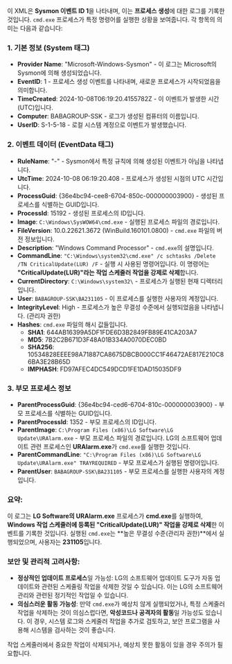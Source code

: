 이 XML은 **Sysmon 이벤트 ID 1**을 나타내며, 이는 **프로세스 생성**에 대한 로그를 기록한 것입니다. `cmd.exe` 프로세스가 특정 명령어를 실행한 상황을 보여줍니다. 각 항목의 의미는 다음과 같습니다:

### 1. **기본 정보 (System 태그)**
   - **Provider Name**: "Microsoft-Windows-Sysmon" - 이 로그는 Microsoft의 Sysmon에 의해 생성되었습니다.
   - **EventID**: 1 - 프로세스 생성 이벤트를 나타내며, 새로운 프로세스가 시작되었음을 의미합니다.
   - **TimeCreated**: 2024-10-08T06:19:20.4155782Z - 이 이벤트가 발생한 시간(UTC)입니다.
   - **Computer**: BABAGROUP-SSK - 로그가 생성된 컴퓨터의 이름입니다.
   - **UserID**: S-1-5-18 - 로컬 시스템 계정으로 이벤트가 발생했습니다.

### 2. **이벤트 데이터 (EventData 태그)**
   - **RuleName**: "-" - Sysmon에서 특정 규칙에 의해 생성된 이벤트가 아님을 나타냅니다.
   - **UtcTime**: 2024-10-08 06:19:20.408 - 프로세스가 생성된 시점의 UTC 시간입니다.
   - **ProcessGuid**: {36e4bc94-cee8-6704-850c-000000003900} - 생성된 프로세스를 식별하는 GUID입니다.
   - **ProcessId**: 15192 - 생성된 프로세스의 ID입니다.
   - **Image**: `C:\Windows\SysWOW64\cmd.exe` - 실행된 프로세스 파일의 경로입니다.
   - **FileVersion**: 10.0.22621.3672 (WinBuild.160101.0800) - `cmd.exe` 파일의 버전 정보입니다.
   - **Description**: "Windows Command Processor" - `cmd.exe`의 설명입니다.
   - **CommandLine**: `"C:\Windows\system32\cmd.exe" /c schtasks /Delete /TN CriticalUpdate(LUR) /F` - 실행 시 사용된 명령어입니다. 이 명령어는 **"CriticalUpdate(LUR)"라는 작업 스케줄러 작업을 강제로 삭제**합니다.
   - **CurrentDirectory**: `C:\Windows\system32\` - 프로세스가 실행된 현재 디렉터리입니다.
   - **User**: `BABAGROUP-SSK\BA231105` - 이 프로세스를 실행한 사용자의 계정입니다.
   - **IntegrityLevel**: High - 프로세스가 높은 무결성 수준에서 실행되었음을 나타냅니다. (관리자 권한)
   - **Hashes**: `cmd.exe` 파일의 해시 값들입니다.
     - **SHA1**: 644AB16399A5DF1FDE6D3B2849FB89E41CA203A7
     - **MD5**: 7B2C2B671D3F48A01B334A0070DEC0BD
     - **SHA256**: 10534828EEEE98A71887CA8675DBCB000CC1F46472AE817E210C86BA3E28B65D
     - **IMPHASH**: FD97AFEC4DC549DCD1FE1DAD15035DF9

### 3. **부모 프로세스 정보**
   - **ParentProcessGuid**: {36e4bc94-ced6-6704-810c-000000003900} - 부모 프로세스를 식별하는 GUID입니다.
   - **ParentProcessId**: 1352 - 부모 프로세스의 ID입니다.
   - **ParentImage**: `C:\Program Files (x86)\LG Software\LG Update\URAlarm.exe` - 부모 프로세스 파일의 경로입니다. LG의 소프트웨어 업데이트 관련 프로세스인 **URAlarm.exe**가 `cmd.exe`를 실행한 것입니다.
   - **ParentCommandLine**: `"C:\Program Files (x86)\LG Software\LG Update\URAlarm.exe" TRAYREQUIRED` - 부모 프로세스가 실행된 명령어입니다.
   - **ParentUser**: `BABAGROUP-SSK\BA231105` - 부모 프로세스를 실행한 사용자의 계정입니다.

### 요약:
이 로그는 **LG Software의 URAlarm.exe** 프로세스가 **cmd.exe**를 실행하여, **Windows 작업 스케줄러에 등록된 "CriticalUpdate(LUR)" 작업을 강제로 삭제**한 이벤트를 기록한 것입니다. 실행된 `cmd.exe`는 **높은 무결성 수준(관리자 권한)**에서 실행되었으며, 사용자는 **231105**입니다.

### 보안 및 관리적 고려사항:
- **정상적인 업데이트 프로세스**일 가능성: LG의 소프트웨어 업데이트 도구가 자동 업데이트와 관련된 스케줄링 작업을 삭제한 것일 수 있습니다. 이는 LG의 소프트웨어 관리와 관련된 정기적인 작업일 수 있습니다.
- **의심스러운 활동 가능성**: 만약 `cmd.exe`가 예상치 않게 실행되었거나, 특정 스케줄러 작업을 삭제하는 것이 의심스럽다면, **악성코드나 공격자의 활동**일 가능성도 있습니다. 이 경우, 시스템 로그와 스케줄러 작업을 추가로 검토하고, 보안 프로그램을 사용해 시스템을 검사하는 것이 좋습니다.

작업 스케줄러에서 중요한 작업이 삭제되거나, 예상치 못한 활동이 있을 경우 주의가 필요합니다.
